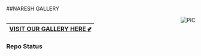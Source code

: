 ##NARESH GALLERY

<img align="right" alt="PIC" src="https://github.com/0AIB/images/blob/master/images/gallery.png?raw=true"/>


### <div align="center">

|[VISIT OUR GALLERY HERE 💕](https://github.com/221FA04682/221FA04682.git) </div>
|---


### Repo Status 
<br>




